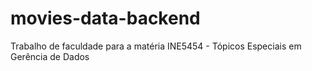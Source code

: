 # movies-data-backend
Trabalho de faculdade para a matéria INE5454 - Tópicos Especiais em Gerência de Dados
